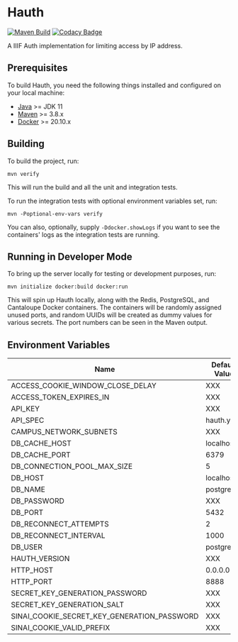 # Hauth

[![Maven Build](https://github.com/uclalibrary/hauth/workflows/Maven%20PR%20Build/badge.svg)](https://github.com/UCLALibrary/hauth/actions) [![Codacy Badge](https://api.codacy.com/project/badge/Grade/f0e9885893cb47499767112f20050cdc)](https://app.codacy.com/gh/UCLALibrary/hauth?utm_source=github.com&utm_medium=referral&utm_content=UCLALibrary/hauth&utm_campaign=Badge_Grade_Settings)

A IIIF Auth implementation for limiting access by IP address.

## Prerequisites

To build Hauth, you need the following things installed and configured on your local machine:

* [Java](https://adoptopenjdk.net/) &gt;= JDK 11
* [Maven](https://maven.apache.org/download.cgi) &gt;= 3.8.x
* [Docker](https://www.docker.com/products/container-runtime) &gt;= 20.10.x

## Building

To build the project, run:

    mvn verify

This will run the build and all the unit and integration tests.

To run the integration tests with optional environment variables set, run:

    mvn -Poptional-env-vars verify

You can also, optionally, supply `-Ddocker.showLogs` if you want to see the containers' logs as the integration tests are running.

## Running in Developer Mode

To bring up the server locally for testing or development purposes, run:

    mvn initialize docker:build docker:run

This will spin up Hauth locally, along with the Redis, PostgreSQL, and Cantaloupe Docker containers. The containers will be randomly assigned unused ports, and random UUIDs will be created as dummy values for various secrets. The port numbers can be seen in the Maven output.

## Environment Variables

| Name | Default Value | Required |
| --- | --- | --- |
| ACCESS_COOKIE_WINDOW_CLOSE_DELAY | XXX | No
| ACCESS_TOKEN_EXPIRES_IN | XXX | No |
| API_KEY | XXX | Yes |
| API_SPEC | hauth.yaml | No |
| CAMPUS_NETWORK_SUBNETS | XXX | Yes |
| DB_CACHE_HOST | localhost | No |
| DB_CACHE_PORT | 6379 | No |
| DB_CONNECTION_POOL_MAX_SIZE | 5 | No |
| DB_HOST | localhost | No |
| DB_NAME | postgres | No |
| DB_PASSWORD | XXX | Yes |
| DB_PORT | 5432 | No |
| DB_RECONNECT_ATTEMPTS | 2 | No |
| DB_RECONNECT_INTERVAL | 1000 | No |
| DB_USER | postgres | No |
| HAUTH_VERSION | XXX | Yes |
| HTTP_HOST | 0.0.0.0 | No |
| HTTP_PORT | 8888 | No |
| SECRET_KEY_GENERATION_PASSWORD | XXX | Yes |
| SECRET_KEY_GENERATION_SALT | XXX | Yes |
| SINAI_COOKIE_SECRET_KEY_GENERATION_PASSWORD | XXX | Yes |
| SINAI_COOKIE_VALID_PREFIX | XXX | Yes |
